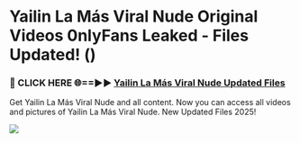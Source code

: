 # Yailin La Más Viral Nude Original Videos 0nlyFans Leaked - Files Updated! ()

<h3>🔴 CLICK HERE 🌐==►► <a href="https://tinyurl.com/2p9ay9w9" rel="nofollow">Yailin La Más Viral Nude Updated Files</a></h3>

Get Yailin La Más Viral Nude and all content. Now you can access all videos and pictures of Yailin La Más Viral Nude. New Updated Files 2025!

[![](https://i.imgur.com/KQgVmj3.gif)](https://tinyurl.com/2p9ay9w9)
